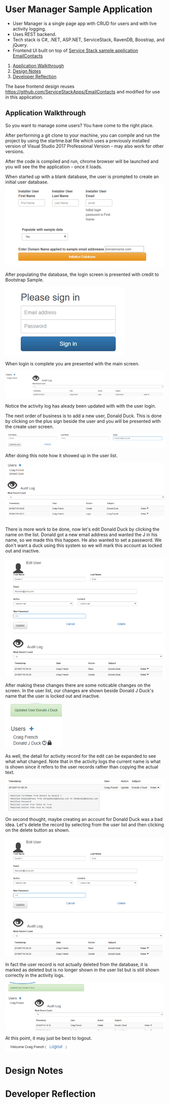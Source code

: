 # User Manager Sample Application

  * User Manager is a single page app with CRUD for users and with live activity logging. 
  * Uses REST backend. 
  * Tech stack is C#, .NET, ASP.NET, ServiceStack, RavenDB, Boostrap, and jQuery.
  * Frontend UI built on top of [Service Stack sample application EmailContacts](https://github.com/ServiceStackApps/EmailContacts)
  
1. [Application Walkthrough](#application-walkthrough)
2. [Design Notes](#design-notes)
3. [Developer Reflection](#developer-reflection)

The base frontend design reuses https://github.com/ServiceStackApps/EmailContacts and modified for use in this application. 

<a id="AppWalkthrough">
  
## Application Walkthrough

So you want to manage some users?  You have come to the right place. 

After performing a git clone to your machine, you can compile and run the project by using the startme.bat file which uses a previously installed version of Visual Studio 2017 Professional Version - may also work for other versions.

After the code is compiled and run, chrome browser will be launched and you will see the the application - once it loads. 

When started up with a blank database, the user is prompted to create an initial user database.  
![Create initial user database](https://github.com/craigdfrench/UserManager/blob/master/documentation/populate.PNG?raw=true "Create initial user database")

After populating the database, the login screen is presented with credit to Bootstrap Sample.

![Login screen](https://github.com/craigdfrench/UserManager/blob/master/documentation/login.PNG?raw=true "Login screen")

When login is complete you are presented with the main screen. 

![Main screen](https://github.com/craigdfrench/UserManager/blob/master/documentation/mainscreen.PNG?raw=true "Main screen")

Notice the activity log has aleady been updated with with the user login.

The next order of business is to add a new user, Donald Duck. This is done by clicking on the plus sign beside the user and you will be presented with the create user screen.  

![Create user screen](https://github.com/craigdfrench/UserManager/blob/master/documentation/new-user.PNG?raw=true "Create user screen")

After doing this note how it showed up in the user list.

![New User In List](https://github.com/craigdfrench/UserManager/blob/master/documentation/added-new-user.PNG?raw=true "New user in list")

There is more work to be done, now let's edit Donald Duck by clicking the name on the list.  Donald got a new email address and wanted the J in his name, so we made this this happen. He also wanted to set a password.  We don't want a duck using this system so we will mark this account as locked out and inactive. 

![Edit user](https://github.com/craigdfrench/UserManager/blob/master/documentation/edit-user.PNG?raw=true "Edit user")

After making these changes there are some noticable changes on the screen.  In the user list, our changes are shown beside Donald J Duck's name  that the user is locked out and inactive. 

![Locked out and inactive symbols](https://github.com/craigdfrench/UserManager/blob/master/documentation/edited-user-mainscreen.PNG?raw=true "Locked out and inactive symbols")

As well, the detail for activity record for the edit can be expanded to see what what changed.  Note that in the activity logs the current name is what is shown since it refers to the user records rather than copying the actual text. 

![Activity detail for changes](https://github.com/craigdfrench/UserManager/blob/master/documentation/edited-user-activity-expanded.PNG?raw=true "Activity detail for changes")

On second thought, maybe creating an account for Donald Duck was a bad idea.  Let's delete the record by selecting from the user list and then clicking on the delete button as shown. 

![Edit user screen](https://github.com/craigdfrench/UserManager/blob/master/documentation/edit-user.PNG?raw=true "Edit user screen")

In fact the user record is not actually deleted from the database, it is marked as deleted but is no longer shown in the user list but is still shown correctly in the activity logs. 

![Edit user screen](https://github.com/craigdfrench/UserManager/blob/master/documentation/delete-user.PNG?raw=true "Edit user screen")

At this point, it may just be best to logout.

![Logout](https://github.com/craigdfrench/UserManager/blob/master/documentation/logout.PNG?raw=true "Logout")

# Design Notes 









# Developer Reflection
